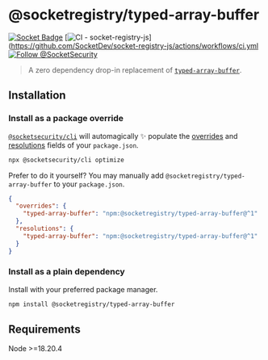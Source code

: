 # @socketregistry/typed-array-buffer

[![Socket Badge](https://socket.dev/api/badge/npm/package/@socketregistry/typed-array-buffer)](https://socket.dev/npm/package/@socketregistry/typed-array-buffer)
[![CI - socket-registry-js](https://github.com/SocketDev/socket-registry-js/actions/workflows/ci.yml/badge.svg)](https://github.com/SocketDev/socket-registry-js/actions/workflows/ci.yml
[![Follow @SocketSecurity](https://img.shields.io/twitter/follow/SocketSecurity?style=social)](https://twitter.com/SocketSecurity)

> A zero dependency drop-in replacement of
> [`typed-array-buffer`](https://www.npmjs.com/package/typed-array-buffer).

## Installation

### Install as a package override

[`@socketsecurity/cli`](https://www.npmjs.com/package/@socketsecurity/cli) will
automagically :sparkles: populate the
[overrides](https://docs.npmjs.com/cli/v9/configuring-npm/package-json#overrides)
and [resolutions](https://yarnpkg.com/configuration/manifest#resolutions) fields
of your `package.json`.

```sh
npx @socketsecurity/cli optimize
```

Prefer to do it yourself? You may manually add
`@socketregistry/typed-array-buffer` to your `package.json`.

```json
{
  "overrides": {
    "typed-array-buffer": "npm:@socketregistry/typed-array-buffer@^1"
  },
  "resolutions": {
    "typed-array-buffer": "npm:@socketregistry/typed-array-buffer@^1"
  }
}
```

### Install as a plain dependency

Install with your preferred package manager.

```sh
npm install @socketregistry/typed-array-buffer
```

## Requirements

Node &gt;=18.20.4

